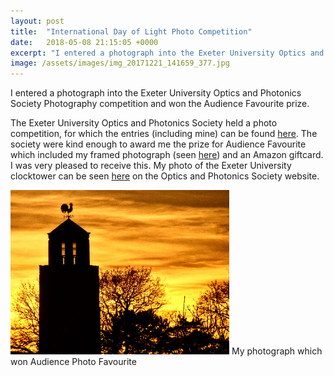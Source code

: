 ```yaml
---
layout: post
title:  "International Day of Light Photo Competition"
date:   2018-05-08 21:15:05 +0000
excerpt: "I entered a photograph into the Exeter University Optics and Photonics Society Photography competition and won the Audience Favourite prize."
image: /assets/images/img_20171221_141659_377.jpg
---
```

I entered a photograph into the Exeter University Optics and Photonics Society Photography competition and won the Audience Favourite prize.



The Exeter University Optics and Photonics Society held a photo competition, for which the entries (including mine) can be found [here][gallery-link]. The society were kind enough to award me the prize for Audience Favourite which included my framed photograph (seen [here][fb-prize]) and an Amazon giftcard. I was very pleased to receive this. My photo of the Exeter University clocktower can be seen [here][my-pic] on the Optics and Photonics Society website.

<img src="/assets/images/SmallPic.png" alt="drawing" width="350"/>
My photograph which won Audience Photo Favourite




[blog-link]: http://www.mattmcguigan.co.uk/2018/05/08/IDL-photoCompetition/
[gallery-link]: https://euops.wordpress.com/2018/05/08/idl-photo-competition-light-in-nature/
[fb-prize]: https://www.facebook.com/EXETEROPS/photos/p.2064514590460263/2064514590460263/?type=3&theater
[my-pic]: https://euops.files.wordpress.com/2018/05/img_20171221_141659_377.jpg


